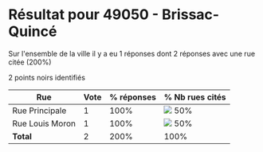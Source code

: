 # Résultat pour 49050 - Brissac-Quincé

Sur l'ensemble de la ville il y a eu 1 réponses dont 2 réponses avec une rue citée (200%)

2 points noirs identifiés

| Rue | Vote | % réponses | % Nb rues cités|
|-----|------|------------|----------------|
| Rue Principale | 1 | 100% | <img src="../../img/bar_50.gif" />&nbsp;50%|
| Rue Louis Moron | 1 | 100% | <img src="../../img/bar_50.gif" />&nbsp;50%|
| **Total** | 2 | 200% | 100%|
